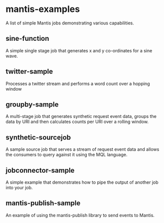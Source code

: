 # mantis-examples

A list of simple Mantis jobs demonstrating various capabilities.

## sine-function
A simple single stage job that generates x and y co-ordinates for a sine wave.

## twitter-sample
Processes a twitter stream and performs a word count over a hopping window

## groupby-sample
A multi-stage job that generates synthetic request event data, groups the data
by URI and then calculates counts per URI over a rolling window.

## synthetic-sourcejob
A sample source job that serves a stream of request event data and allows the consumers
to query against it using the MQL language.

## jobconnector-sample
A simple example that demonstrates how to pipe the output of another job
into your job.

## mantis-publish-sample
An example of using the mantis-publish library to send events to Mantis.
